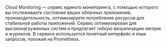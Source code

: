 Cloud Monitoring — сервис единого мониторинга, с помощью которого вы отслеживаете состояние ваших облачных приложений, производительность, оптимизируете потребление ресурсов для стабильной работы приложений. Сервис оптимизирован для высоконагруженных систем и предлагает гибкую визуализацию метрик и журналов. В сервисе используется понятный интерфейс и язык запросов, похожий на Prometheus.